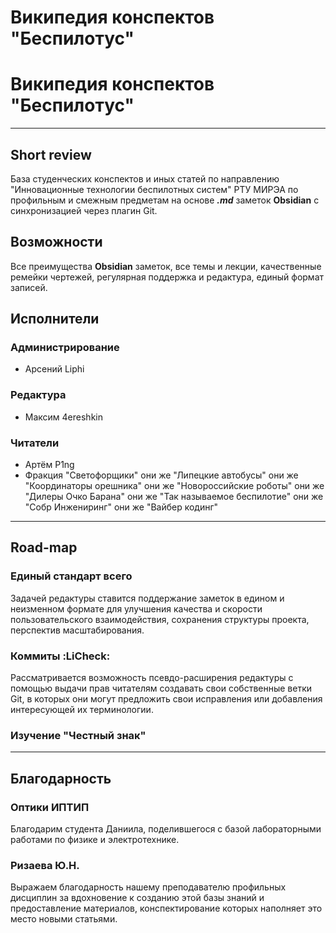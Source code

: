 # Википедия конспектов "Беспилотус"
# Википедия конспектов "Беспилотус"
___
## Short review

База студенческих конспектов и иных статей по направлению "Инновационные технологии беспилотных систем" РТУ МИРЭА по профильным и смежным предметам на основе ***.md*** заметок **Obsidian** с синхронизацией через плагин Git.

## Возможности

Все преимущества **Obsidian** заметок, все темы и лекции, качественные ремейки чертежей, регулярная поддержка и редактура, единый формат записей.

## Исполнители

### Администрирование

- Арсений Liphi

### Редактура

- Максим 4ereshkin

### Читатели

- Артём P1ng
- Фракция "Светофорщики" они же "Липецкие автобусы" они же "Координаторы орешника" они же "Новороссийские роботы" они же "Дилеры Очко Барана" они же "Так называемое беспилотие" они же "Собр Инжениринг" они же "Вайбер кодинг"

___
## Road-map

### Единый стандарт всего

Задачей редактуры ставится поддержание заметок в едином и неизменном формате для улучшения качества и скорости пользовательского взаимодействия, сохранения структуры проекта, перспектив масштабирования.

### Коммиты :LiCheck:

Рассматривается возможность псевдо-расширения редактуры с помощью выдачи прав читателям создавать свои собственные ветки Git, в которых они могут предложить свои исправления или добавления интересующей их терминологии.

### Изучение "Честный знак"

___
## Благодарность

### Оптики ИПТИП

Благодарим студента Даниила, поделившегося с базой лабораторными работами по физике и электротехнике.

### Ризаева Ю.Н.

Выражаем благодарность нашему преподавателю профильных дисциплин за вдохновение к созданию этой базы знаний и предоставление материалов, конспектирование которых наполняет это место новыми статьями.